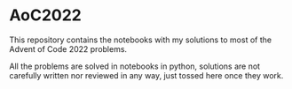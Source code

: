 # AoC2022
This repository contains the notebooks with my solutions to most of the Advent of Code 2022 problems.

All the problems are solved in notebooks in python, solutions are not carefully written nor reviewed in any way, just tossed here once they work.
